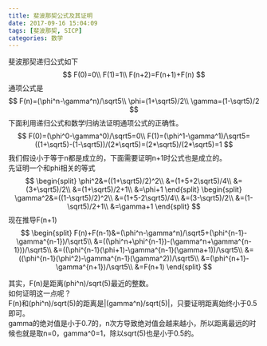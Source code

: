 ```yaml
---
title: 斐波那契公式及其证明
date: 2017-09-16 15:04:09
tags: [斐波那契, SICP]
categories: 数学
---
```

斐波那契递归公式如下  
$$
F(0)=0\\  
F(1)=1\\  
F(n+2)=F(n+1)+F(n)  
$$
通项公式是  
$$
F(n)=(\phi^n-\gamma^n)/\sqrt5\\  
\phi=(1+\sqrt5)/2\\  
\gamma=(1-\sqrt5)/2
$$
下面利用递归公式和数学归纳法证明通项公式的正确性。  
$$
F(0)=(\phi^0-\gamma^0)/\sqrt5=0\\  
F(1)=(\phi^1-\gamma^1)/\sqrt5=((1+\sqrt5)-(1-\sqrt5))/(2*\sqrt5)=(2*\sqrt5)/(2*\sqrt5)=1
$$
我们假设小于等于n都是成立的，下面需要证明n+1时公式也是成立的。  
先证明一个和phi相关的等式
$$
\begin{split}
\phi^2&=((1+\sqrt5)/2)^2\\  
&=(1+5+2\sqrt5)/4\\  
&=(3+\sqrt5)/2\\  
&=(1+\sqrt5)/2+1\\  
&=\phi+1
\end{split}
\begin{split}
\gamma^2&=((1-\sqrt5)/2)^2\\  
&=(1+5-2\sqrt5)/4\\  
&=(3-\sqrt5)/2\\  
&=(1-\sqrt5)/2+1\\  
&=\gamma+1
\end{split}
$$
现在推导F(n+1)
$$
\begin{split}
F(n)+F(n-1)&=(\phi^n-\gamma^n)/\sqrt5+(\phi^{n-1}-\gamma^{n-1})/\sqrt5\\  
&=((\phi^n+\phi^{n-1})-(\gamma^n+\gamma^{n-1}))/\sqrt5\\  
&=((\phi^{n-1}(\phi+1)-\gamma^{n-1}(\gamma+1))/\sqrt5\\  
&=((\phi^{n-1}(\phi^2)-\gamma^{n-1}(\gamma^2))/\sqrt5\\  
&=(\phi^{n+1}-\gamma^{n+1})/\sqrt5\\  
&=F(n+1)
\end{split}
$$

其实，F(n)是距离(phi^n)/sqrt(5)最近的整数。  
如何证明这一点呢？  
F(n)和(phi^n)/sqrt(5)的距离是|(gamma^n)/sqrt(5)|，只要证明距离始终小于0.5即可。  
gamma的绝对值是小于0.7的，n次方导致绝对值会越来越小，所以距离最远的时候也就是取n=0，gamma^0=1，除以sqrt(5)也是小于0.5的。